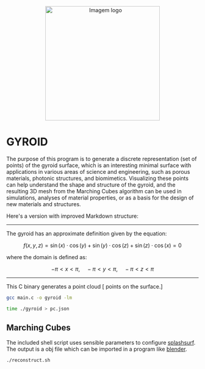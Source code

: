 <p align="center">
  <img src="https://github-production-user-asset-6210df.s3.amazonaws.com/102667323/305752836-1ad40d9f-0b78-4e26-924e-58db565f6c4e.png?X-Amz-Algorithm=AWS4-HMAC-SHA256&X-Amz-Credential=AKIAVCODYLSA53PQK4ZA%2F20240218%2Fus-east-1%2Fs3%2Faws4_request&X-Amz-Date=20240218T230207Z&X-Amz-Expires=300&X-Amz-Signature=06f70bb92ff63069c5ee9d30bd19fe78b7e516b59aca09b4e986670b7ac6e90c&X-Amz-SignedHeaders=host&actor_id=102667323&key_id=0&repo_id=671661100" style=" width: 300px;" alt="Imagem logo" />
</p>

# GYROID

The purpose of this program is to generate a discrete representation (set of points) of the gyroid surface, which is an interesting minimal surface with applications in various areas of science and engineering, such as porous materials, photonic structures, and biomimetics. Visualizing these points can help understand the shape and structure of the gyroid, and the resulting 3D mesh from the Marching Cubes algorithm can be used in simulations, analyses of material properties, or as a basis for the design of new materials and structures.

Here's a version with improved Markdown structure:

---

The gyroid has an approximate definition given by the equation:

$$
f(x, y, z) = \sin(x) \cdot \cos(y) + \sin(y) \cdot \cos(z) + \sin(z) \cdot \cos(x) = 0
$$

where the domain is defined as:

$$
-\pi < x < \pi, \quad -\pi < y < \pi, \quad -\pi < z < \pi
$$

---

This C binary generates a point cloud [ points on the surface.]
```bash
gcc main.c -o gyroid -lm 
```

```bash
time ./gyroid > pc.json
```

## Marching Cubes

The included shell script uses sensible parameters to configure [splashsurf](https://crates.io/crates/splashsurf/0.9.1). The output is a obj file which can be imported in a program like [blender](https://www.blender.org/).

```bash
./reconstruct.sh
```